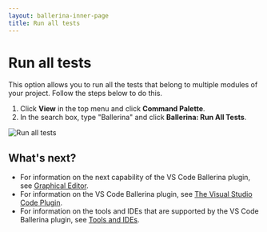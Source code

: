 ```yaml
---
layout: ballerina-inner-page
title: Run all tests
---
```


# Run all tests

This option allows you to run all the tests that belong to multiple modules of your project. Follow the steps below to do this.

1. Click **View** in the top menu and click **Command Palette**.
2. In the search box, type "Ballerina" and click **Ballerina: Run All Tests**.

![Run all tests](../../images/run-all-tests.gif)

## What's next?

 - For information on the next capability of the VS Code Ballerina plugin, see [Graphical Editor](graphical-editor.md).
- For information on the VS Code Ballerina plugin, see [The Visual Studio Code Plugin](../vscode-plugin.md).
 - For information on the tools and IDEs that are supported by the VS Code Ballerina plugin, see [Tools and IDEs](../../tools-ides.md).
